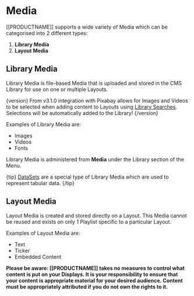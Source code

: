 <!--toc=media-->

# Media 

[[PRODUCTNAME]] supports a wide variety of Media which can be categorised into 2 different types:

1. **Library Media**
2. **Layout Media**

## Library Media

Library Media is file-based Media that is uploaded and stored in the CMS Library for use on one or multiple Layouts.

{version}
From v3.1.0 integration with Pixabay allows for Images and Videos to be selected when adding content to Layouts using [Library Searches](layouts_library_search.html). Selections will be automatically added to the Library!
{/version}

Examples of Library Media are:

- Images
- Videos
- Fonts

Library Media is administered from **Media** under the Library section of the Menu. 

{tip}
[DataSets](media_datasets.html) are a special type of Library Media which are used to represent tabular data.
{/tip}

## Layout Media

Layout Media is created and stored directly on a Layout. This Media cannot be reused and exists on only 1 Playlist specific to a particular Layout.

Examples of Layout Media are:

- Text
- Ticker
- Embedded Content

**Please be aware: [[PRODUCTNAME]] takes no measures to control what content is put on your Displays. It is your responsibility to ensure that your content is appropriate material for your desired audience. Content must be appropriately attributed if you do not own the rights to it.**